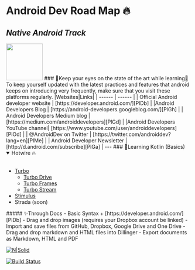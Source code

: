 # Android Dev Road Map 🔥
## _Native Android Track_
<img src="https://github.com/UvrajSB/curriculums/blob/main/imgs/android_banner.jpg" style="height: 100px; width:100px;"/>
### 🌟Keep your eyes on the state of the art while learning👀
To keep yourself updated with the latest practices and features that android keeps on introducing very frequently, make sure that you visit these platforms regularly.
|Websites|Links|
| ------ | ------ |
| Official Android developer website | [https://developer.android.com/][PlDb] |
|Android Developers Blog | [https://android-developers.googleblog.com/][PlGh] |
| Android Developers Medium blog | [https://medium.com/androiddevelopers][PlGd] |
|Android Developers YouTube channel| [https://www.youtube.com/user/androiddevelopers][PlOd] |
| @AndroidDev on Twitter  | [https://twitter.com/androiddev?lang=en][PlMe] |
| Android Developer Newsletter | [http://d.android.com/subscribe][PlGa] |
---
### 🌟Learning Kotlin (Basics)
<details open>
<summary>Hotwire 🔥</summary>
<br>
  
- [Turbo](https://turbo.hotwire.dev/)
  - [Turbo Drive](https://turbo.hotwire.dev/handbook/drive)
  - [Turbo Frames](https://turbo.hotwire.dev/handbook/frames)
  - [Turbo Stream](https://turbo.hotwire.dev/handbook/streams)
- [Stimulus](https://stimulus.hotwire.dev/)
- Strada (soon)

</details>
##### ✨Through Docs
- Basic Syntax 
+ [https://developer.android.com/][PlDb]
- Drag and drop images (requires your Dropbox account be linked)
- Import and save files from GitHub, Dropbox, Google Drive and One Drive
- Drag and drop markdown and HTML files into Dillinger
- Export documents as Markdown, HTML and PDF




[![N|Solid](https://cldup.com/dTxpPi9lDf.thumb.png)](https://nodesource.com/products/nsolid)

[![Build Status](https://travis-ci.org/joemccann/dillinger.svg?branch=master)](https://travis-ci.org/joemccann/dillinger)



